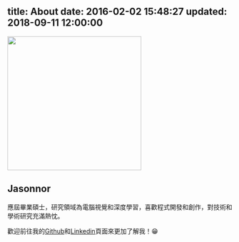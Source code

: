 title: About
date: 2016-02-02 15:48:27
updated: 2018-09-11 12:00:00
---
<img src="/images/avatar.jpg" width="300px">

## Jasonnor

應屆畢業碩士，研究領域為電腦視覺和深度學習，喜歡程式開發和創作，對技術和學術研究充滿熱忱。

歡迎前往我的[Github](https://github.com/Jasonnor)和[Linkedin](https://www.linkedin.com/in/jasonnor/)頁面來更加了解我！😁
